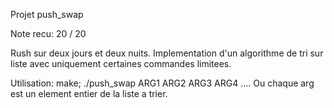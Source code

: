 Projet push_swap

Note recu: 20 / 20

Rush sur deux jours et deux nuits.
Implementation d'un algorithme de tri sur liste avec uniquement certaines commandes limitees.

Utilisation: make; ./push_swap ARG1 ARG2 ARG3 ARG4 ....
Ou chaque arg est un element entier de la liste a trier.
